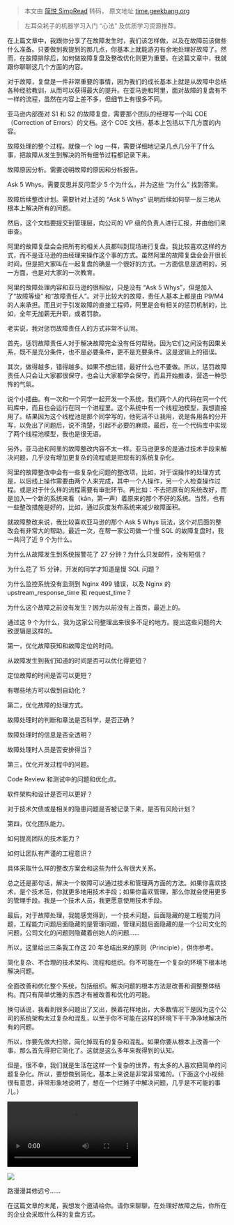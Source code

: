 > 本文由 [简悦 SimpRead](http://ksria.com/simpread/) 转码， 原文地址 [time.geekbang.org](https://time.geekbang.org/column/article/1064)

> 左耳朵耗子的机器学习入门 “心法” 及优质学习资源推荐。

在上篇文章中，我跟你分享了在故障发生时，我们该怎样做，以及在故障前该做些什么准备。只要做到我提到的那几点，你基本上就能游刃有余地处理好故障了。然而，在故障排除后，如何做故障复盘及整改优化则更为重要。在这篇文章中，我就跟你聊聊这几个方面的内容。

对于故障，复盘是一件非常重要的事情，因为我们的成长基本上就是从故障中总结各种经验教训，从而可以获得最大的提升。在亚马逊和阿里，面对故障的复盘有不一样的流程，虽然在内容上差不多，但细节上有很多不同。

亚马逊内部面对 S1 和 S2 的故障复盘，需要那个团队的经理写一个叫 COE（Correction of Errors）的文档。这个 COE 文档，基本上包括以下几方面的内容。

故障处理的整个过程。就像一个 log 一样，需要详细地记录几点几分干了什么事，把故障从发生到解决的所有细节过程都记录下来。

故障原因分析。需要说明故障的原因和分析报告。

Ask 5 Whys。需要反思并反问至少 5 个为什么，并为这些 “为什么” 找到答案。

故障后续整改计划。需要针对上述的 “Ask 5 Whys” 说明后续如何举一反三地从根本上解决所有的问题。

然后，这个文档要提交到管理层，向公司的 VP 级的负责人进行汇报，并由他们来审查。

阿里的故障复盘会会把所有的相关人员都叫到现场进行复盘。我比较喜欢这样的方式，而不是亚马逊的由经理来操作这个事的方式。虽然阿里的故障复盘会会开很长时间，但是把大家叫在一起复盘的确是一个很好的方式。一方面信息是透明的，另一方面，也是对大家的一次教育。

阿里的故障处理内容和亚马逊的很相似，只是没有 “Ask 5 Whys”，但是加入了“故障等级” 和“故障责任人”。对于比较大的故障，责任人基本上都是由 P9/M4 的人来承担。而且对于引发故障的直接工程师，阿里是会有相关的惩罚机制的，比如，全年无加薪无升职，或者罚款。

老实说，我对惩罚故障责任人的方式非常不认同。

首先，惩罚故障责任人对于解决故障完全没有任何帮助。因为它们之间没有因果关系，既不是充分条件，也不是必要条件，更不是充要条件。这是逻辑上的错误。

其次，做得越多，错得越多。如果不想出错，最好什么也不要做。所以，惩罚故障责任人只会让大家都很保守，也会让大家都学会保守，而且开始推诿，营造一种恐怖的气氛。

说个小插曲。有一次和一个同学一起开发一个系统，我们两个人的代码在同一个代码库中，而且也会运行在同一个进程里。这个系统中有一个线程池模型，我想直接用了。结果因为这个线程池是那个同学写的，他死活不让我用，说是各用各的分开写，以免出了问题后，说不清楚，引起不必要的麻烦。最后，在一个代码库中实现了两个线程池模型，我也是很无语。

另外，亚马逊和阿里的故障整改内容不太一样。亚马逊更多的是通过技术手段来解决问题，几乎没有增加更复杂的流程或是把现有的系统复杂化。

阿里的故障整改中会有一些复杂化问题的整改项，比如，对于误操作的处理方式是，以后线上操作需要由两个人来完成，其中一个人操作，另一个人检查操作过程。或是对于什么样的流程需要有审批环节。再比如：不去把原有的系统改好，而是加入一个新的系统来看（kān，第一声）着原来的那个不好的系统。当然，也有一些整改措施是好的，比如，通过灰度发布系统来减少故障面积。

就故障整改来说，我比较喜欢亚马逊的那个 Ask 5 Whys 玩法，这个对后面的整改会有非常大的帮助。最近一次，在帮一家公司做一个慢 SQL 的故障复盘时，我一共问了近 9 个为什么。

为什么从故障发生到系统报警花了 27 分钟？为什么只发邮件，没有短信？

为什么花了 15 分钟，开发的同学才知道是慢 SQL 问题？

为什么监控系统没有监测到 Nginx 499 错误，以及 Nginx 的 upstream_response_time 和 request_time？

为什么这个故障之前没有发生？因为以前没有上首页，最近上的。

通过这 9 个为什么，我为这家公司整理出来很多不足的地方。提出这些问题的大致逻辑是这样的。

第一，优化故障获知和故障定位的时间。

从故障发生到我们知道的时间是否可以优化得更短？

定位故障的时间是否可以更短？

有哪些地方可以做到自动化？

第二，优化故障的处理方式。

故障处理时的判断和章法是否科学，是否正确？

故障处理时的信息是否全透明？

故障处理时人员是否安排得当？

第三，优化开发过程中的问题。

Code Review 和测试中的问题和优化点。

软件架构和设计是否可以更好？

对于技术欠债或是相关的隐患问题是否被记录下来，是否有风险计划？

第四，优化团队能力。

如何提高团队的技术能力？

如何让团队有严谨的工程意识？

具体采取什么样的整改方案会和这些为什么有很大关系。

总之还是那句话，解决一个故障可以通过技术和管理两方面的方法。如果你喜欢技术，是个技术范，你就更多地用技术手段；如果你喜欢管理，那么你就会使用更多的管理手段。我是一个技术人员，我更愿意使用技术手段。

最后，对于故障处理，我能感觉得到，一个技术问题，后面隐藏的是工程能力问题，工程能力问题后面隐藏的是管理问题，管理问题后面隐藏的是一个公司文化的问题，公司文化的问题则隐藏着创始人的问题……

所以，这里给出三条我工作这 20 年总结出来的原则（Principle），供你参考。

简化复杂、不合理的技术架构、流程和组织。你不可能在一个复杂的环境下根本地解决问题。

全面改善和优化整个系统，包括组织。解决问题的根本方法是改善和调整整体结构。而只有简单优雅的东西才有被改善和优化的可能。

换句话说，我看到很多问题出了又出，换着花样地出，大多数情况下是因为这个公司的系统架构太过复杂和混乱，以至于你不可能在这样的环境下干干净净地解决所有的问题。

所以，你要先做大扫除，简化掉现有的复杂和混乱。如果你要从根本上改善一个事，那么首先得把它简化了。这就是这么多年来我得到的认知。

但是，很不幸，我们就是生活在这样一个复杂的世界，有太多的人喜欢把简单的问题复杂化。所以，要想做到简化，基本上来说是非常非常难的。（下面这个小视频很有意思，非常形象地说明了，想在一个烂摊子中解决问题，几乎是不可能的事儿。）

<video src="blob:https://time.geekbang.org/38d15c4d-825e-47ee-9c86-9b4272f27503" control></video>

![](https://static001.geekbang.org/resource/image/d8/f7/d8b9d8cd056d1cb708880a0f359c9ef7.jpg)

路漫漫其修远兮……

在这篇文章的末尾，我想发个邀请给你。请你来聊聊，在处理好故障之后，你所在的企业会采取什么样的复盘方式。